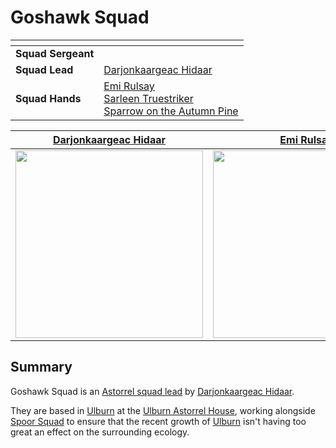 # Goshawk Squad

| []() | |
| --- | --- |
| **Squad Sergeant** | |
| **Squad Lead** | [Darjonkaargeac Hidaar](../../../characters/darjonkaargeac-hidaar.md) |
| **Squad Hands** | [Emi Rulsay](../../../characters/emi-rulsay.md)<br />[Sarleen Truestriker](../../../characters/sarleen-truestriker.md)<br />[Sparrow on the Autumn Pine](../../../characters/sparrow-on-the-autumn-pine.md) |

| [Darjonkaargeac Hidaar](../../../characters/darjonkaargeac-hidaar.md) | [Emi Rulsay](../../../characters/emi-rulsay.md) | [Sarleen Truestriker](../../../characters/sarleen-truestriker.md) | [Sparrow on the Autumn Pine](../../../characters/sparrow-on-the-autumn-pine.md) |
|:---:|:---:|:---:|:---:|
| <img src="../../../../../../images/people/darjonkaargeac-hidaar.png" height="300" /> | <img src="../../../../../../images/people/emi-rulsay.png" height="300" /> | <img src="../../../../../../images/people/sarleen-truestriker.png" height="300" /> | <img src="../../../../../../images/people/sparrow-on-the-autumn-pine.png" height="300" /> |

## Summary

Goshawk Squad is an [Astorrel squad lead](../ranks/astorrel-squad-lead.md) by [Darjonkaargeac Hidaar](../../../characters/darjonkaargeac-hidaar.md).

They are based in [Ulburn](../../../places/villages/ulburn.md) at the [Ulburn Astorrel House](../../../places/buildings/ulburn-astorrel-house.md), working alongside [Spoor Squad](spoor-squad.md) to ensure that the recent growth of [Ulburn](../../../places/villages/ulburn.md) isn't having too great an effect on the surrounding ecology.
